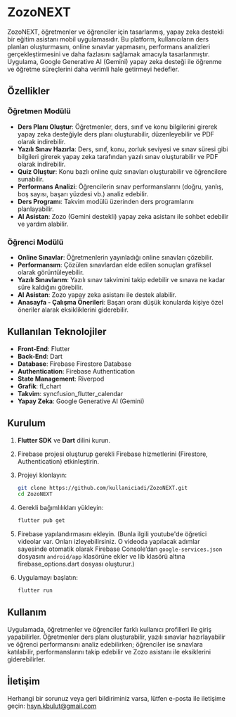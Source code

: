# ZozoNEXT
ZozoNEXT, öğretmenler ve öğrenciler için tasarlanmış, yapay zeka destekli bir eğitim asistanı mobil uygulamasıdır. Bu platform, kullanıcıların ders planları oluşturmasını, online sınavlar yapmasını, performans analizleri gerçekleştirmesini ve daha fazlasını sağlamak amacıyla tasarlanmıştır. Uygulama, Google Generative AI (Gemini) yapay zeka desteği ile öğrenme ve öğretme süreçlerini daha verimli hale getirmeyi hedefler.

## Özellikler
### Öğretmen Modülü
- **Ders Planı Oluştur**: Öğretmenler, ders, sınıf ve konu bilgilerini girerek yapay zeka desteğiyle ders planı oluşturabilir, düzenleyebilir ve PDF olarak indirebilir.
- **Yazılı Sınav Hazırla**: Ders, sınıf, konu, zorluk seviyesi ve sınav süresi gibi bilgileri girerek yapay zeka tarafından yazılı sınav oluşturabilir ve PDF olarak indirebilir.
- **Quiz Oluştur**: Konu bazlı online quiz sınavları oluşturabilir ve öğrencilere sunabilir.
- **Performans Analizi**: Öğrencilerin sınav performanslarını (doğru, yanlış, boş sayısı, başarı yüzdesi vb.) analiz edebilir.
- **Ders Programı**: Takvim modülü üzerinden ders programlarını planlayabilir.
- **AI Asistan**: Zozo (Gemini destekli) yapay zeka asistanı ile sohbet edebilir ve yardım alabilir.

### Öğrenci Modülü
- **Online Sınavlar**: Öğretmenlerin yayınladığı online sınavları çözebilir.
- **Performansım**: Çözülen sınavlardan elde edilen sonuçları grafiksel olarak görüntüleyebilir.
- **Yazılı Sınavlarım**: Yazılı sınav takvimini takip edebilir ve sınava ne kadar süre kaldığını görebilir.
- **AI Asistan**: Zozo yapay zeka asistanı ile destek alabilir.
- **Anasayfa - Çalışma Önerileri**: Başarı oranı düşük konularda kişiye özel öneriler alarak eksikliklerini giderebilir.

## Kullanılan Teknolojiler
- **Front-End**: Flutter
- **Back-End**: Dart
- **Database**: Firebase Firestore Database
- **Authentication**: Firebase Authentication
- **State Management**: Riverpod
- **Grafik**: fl_chart
- **Takvim**: syncfusion_flutter_calendar
- **Yapay Zeka**: Google Generative AI (Gemini)

## Kurulum
1. **Flutter SDK** ve **Dart** dilini kurun.
2. Firebase projesi oluşturup gerekli Firebase hizmetlerini (Firestore, Authentication) etkinleştirin.
3. Projeyi klonlayın:

   ```bash
   git clone https://github.com/kullaniciadi/ZozoNEXT.git
   cd ZozoNEXT
   ```

4. Gerekli bağımlılıkları yükleyin:

   ```bash
   flutter pub get
   ```

5. Firebase yapılandırmasını ekleyin. (Bunla ilgili youtube'de öğretici videolar var. Onları izleyebilirsiniz. O videoda yapılacak adımlar sayesinde otomatik olarak Firebase Console’dan `google-services.json` dosyasını `android/app` klasörüne ekler ve lib klasörü altına firebase_options.dart dosyası oluşturur.)

6. Uygulamayı başlatın:

   ```bash
   flutter run
   ```

## Kullanım
Uygulamada, öğretmenler ve öğrenciler farklı kullanıcı profilleri ile giriş yapabilirler. Öğretmenler ders planı oluşturabilir, yazılı sınavlar hazırlayabilir ve öğrenci performansını analiz edebilirken; öğrenciler ise sınavlara katılabilir, performanslarını takip edebilir ve Zozo asistanı ile eksiklerini giderebilirler.

## İletişim
Herhangi bir sorunuz veya geri bildiriminiz varsa, lütfen e-posta ile iletişime geçin: [hsyn.kbulut@gmail.com](mailto:hsyn.kbulut@gmail.com)
